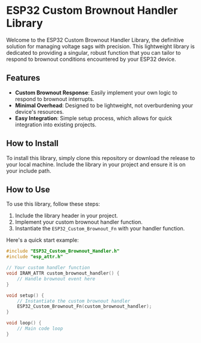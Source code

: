 # ESP32 Custom Brownout Handler Library

Welcome to the ESP32 Custom Brownout Handler Library, the definitive solution for managing voltage sags with precision. This lightweight library is dedicated to providing a singular, robust function that you can tailor to respond to brownout conditions encountered by your ESP32 device.

## Features
- **Custom Brownout Response**: Easily implement your own logic to respond to brownout interrupts.
- **Minimal Overhead**: Designed to be lightweight, not overburdening your device's resources.
- **Easy Integration**: Simple setup process, which allows for quick integration into existing projects.

## How to Install
To install this library, simply clone this repository or download the release to your local machine. Include the library in your project and ensure it is on your include path.

## How to Use
To use this library, follow these steps:
1. Include the library header in your project.
2. Implement your custom brownout handler function.
3. Instantiate the `ESP32_Custom_Brownout_Fn` with your handler function.

Here's a quick start example:

```cpp
#include "ESP32_Custom_Brownout_Handler.h"
#include "esp_attr.h"

// Your custom handler function
void IRAM_ATTR custom_brownout_handler() {
    // Handle brownout event here
}

void setup() {
    // Instantiate the custom brownout handler
    ESP32_Custom_Brownout_Fn(custom_brownout_handler);
}

void loop() {
    // Main code loop
}
```